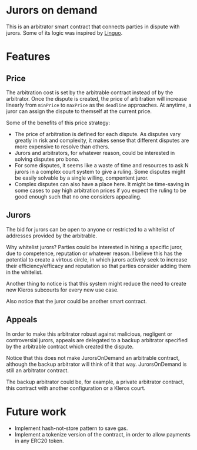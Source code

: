 # Jurors on demand

This is an arbitrator smart contract that connects parties in dispute with jurors. Some of its logic was inspired by [Linguo](https://linguo.kleros.io/home).

# Features

## Price

The arbitration cost is set by the arbitrable contract instead of by the arbitrator. Once the dispute is created, the price of arbitration will increase linearly from `minPrice` to `maxPrice` as the `deadline` approaches. At anytime, a juror can assign the dispute to themself at the current price. 

Some of the benefits of this price strategy:
- The price of arbitration is defined for each dispute. As disputes vary greatly in risk and complexity, it makes sense that different disputes are more expensive to resolve than others.
- Jurors and arbitrators, for whatever reason, could be interested in solving disputes pro bono.
- For some disputes, it seems like a waste of time and resources to ask N jurors in a complex court system to give a ruling. Some disputes might be easily solvable by a single willing, compentent juror.
- Complex disputes can also have a place here. It might be time-saving in some cases to pay high arbitration prices if you expect the ruling to be good enough such that no one considers appealing.

## Jurors

The bid for jurors can be open to anyone or restricted to a whitelist of addresses provided by the arbitrable.

Why whitelist jurors? Parties could be interested in hiring a specific juror, due to competence, reputation or whatever reason. I believe this has the potential to create a virtous circle, in which jurors actively seek to increase their efficiency/efficacy and reputation so that parties consider adding them in the whitelist.

Another thing to notice is that this system might reduce the need to create new Kleros subcourts for every new use case.

Also notice that the juror could be another smart contract.

## Appeals

In order to make this arbitrator robust against malicious, negligent or controversial jurors, appeals are delegated to a backup arbitrator specified by the arbitrable contract which created the dispute. 

Notice that this does not make JurorsOnDemand an arbitrable contract, although the backup arbitrator will think of it that way. JurorsOnDemand is still an arbitrator contract.

The backup arbitrator could be, for example, a private arbitrator contract, this contract with another configuration or a Kleros court.

# Future work

- Implement hash-not-store pattern to save gas.
- Implement a tokenize version of the contract, in order to allow payments in any ERC20 token.

